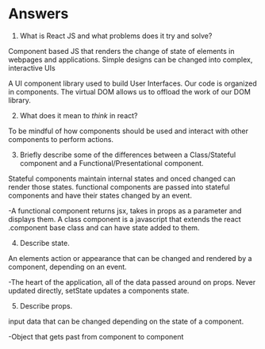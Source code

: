 # Answers

1.  What is React JS and what problems does it try and solve? 

Component based JS that renders the change of state of elements in webpages and applications. Simple designs can be changed into complex, interactive UIs

A UI component library used to build User Interfaces. Our code is organized in components. The virtual DOM allows us to offload the work of our DOM library.

2.  What does it mean to _think_ in react?

To be mindful of how components should be used and interact with other components to perform actions.

3.  Briefly describe some of the differences between a Class/Stateful component and a Functional/Presentational component.

Stateful components maintain internal states and onced changed can render those states. functional components are passed into stateful components and have their states changed by an event. 

-A functional component returns jsx, takes in props as a parameter and displays them. A class component is a javascript that extends the react .component base class and can have state added to them.

4.  Describe state.

An elements action or appearance that can be changed and rendered by a component, depending on an event.

-The heart of the application, all of the data passed around on props. Never updated directly, setState updates a components state.

5.  Describe props.

input data that can be changed depending on the state of a component.

-Object that gets past from component to component